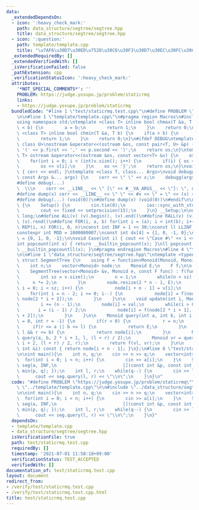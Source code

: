 ```yaml
---
data:
  _extendedDependsOn:
  - icon: ':heavy_check_mark:'
    path: data_structure/segtree/segtree.hpp
    title: data_structure/segtree/segtree.hpp
  - icon: ':question:'
    path: template/template.cpp
    title: "\u7AF6\u30D7\u30ED\u7528\u30C6\u30F3\u30D7\u30EC\u30FC\u30C8"
  _extendedRequiredBy: []
  _extendedVerifiedWith: []
  _isVerificationFailed: false
  _pathExtension: cpp
  _verificationStatusIcon: ':heavy_check_mark:'
  attributes:
    '*NOT_SPECIAL_COMMENTS*': ''
    PROBLEM: https://judge.yosupo.jp/problem/staticrmq
    links:
    - https://judge.yosupo.jp/problem/staticrmq
  bundledCode: "#line 1 \"test/staticrmq.test.cpp\"\n#define PROBLEM \"https://judge.yosupo.jp/problem/staticrmq\"\
    \n\n#line 1 \"template/template.cpp\"\n#pragma region Macros\n#include <bits/stdc++.h>\n\
    using namespace std;\ntemplate <class T> inline bool chmax(T &a, T b) {\n    if(a\
    \ < b) {\n        a = b;\n        return 1;\n    }\n    return 0;\n}\ntemplate\
    \ <class T> inline bool chmin(T &a, T b) {\n    if(a > b) {\n        a = b;\n\
    \        return 1;\n    }\n    return 0;\n}\n#ifdef DEBUG\ntemplate <class T,\
    \ class U>\nostream &operator<<(ostream &os, const pair<T, U> &p) {\n    os <<\
    \ '(' << p.first << ',' << p.second << ')';\n    return os;\n}\ntemplate <class\
    \ T> ostream &operator<<(ostream &os, const vector<T> &v) {\n    os << '{';\n\
    \    for(int i = 0; i < (int)v.size(); i++) {\n        if(i) { os << ','; }\n\
    \        os << v[i];\n    }\n    os << '}';\n    return os;\n}\nvoid debugg()\
    \ { cerr << endl; }\ntemplate <class T, class... Args>\nvoid debugg(const T &x,\
    \ const Args &... args) {\n    cerr << \" \" << x;\n    debugg(args...);\n}\n\
    #define debug(...)                                                           \
    \  \\\n    cerr << __LINE__ << \" [\" << #__VA_ARGS__ << \"]: \", debugg(__VA_ARGS__)\n\
    #define dump(x) cerr << __LINE__ << \" \" << #x << \" = \" << (x) << endl\n#else\n\
    #define debug(...) (void(0))\n#define dump(x) (void(0))\n#endif\n\nstruct Setup\
    \ {\n    Setup() {\n        cin.tie(0);\n        ios::sync_with_stdio(false);\n\
    \        cout << fixed << setprecision(15);\n    }\n} __Setup;\n\nusing ll = long\
    \ long;\n#define ALL(v) (v).begin(), (v).end()\n#define RALL(v) (v).rbegin(),\
    \ (v).rend()\n#define FOR(i, a, b) for(int i = (a); i < int(b); i++)\n#define\
    \ REP(i, n) FOR(i, 0, n)\nconst int INF = 1 << 30;\nconst ll LLINF = 1LL << 60;\n\
    constexpr int MOD = 1000000007;\nconst int dx[4] = {1, 0, -1, 0};\nconst int dy[4]\
    \ = {0, 1, 0, -1};\n\nvoid Case(int i) { cout << \"Case #\" << i << \": \"; }\n\
    int popcount(int x) { return __builtin_popcount(x); }\nll popcount(ll x) { return\
    \ __builtin_popcountll(x); }\n#pragma endregion Macros\n#line 4 \"test/staticrmq.test.cpp\"\
    \n\n#line 1 \"data_structure/segtree/segtree.hpp\"\ntemplate <typename Monoid>\
    \ struct SegmentTree {\n    using F = function<Monoid(Monoid, Monoid)>;\n\n  private:\n\
    \    int n;\n    vector<Monoid> node;\n    Monoid E;\n    F f;\n\n  public:\n\
    \    SegmentTree(vector<Monoid> &v, Monoid e, const F func) : f(func), E(e) {\n\
    \        int sz = v.size();\n        n = 1;\n        while(n < sz) {\n       \
    \     n *= 2;\n        }\n        node.resize(2 * n - 1, E);\n        for(int\
    \ i = 0; i < sz; i++) {\n            node[i + n - 1] = v[i];\n        }\n    \
    \    for(int i = n - 2; i >= 0; i--) {\n            node[i] = f(node[2 * i + 1],\
    \ node[2 * i + 2]);\n        }\n    }\n\n    void update(int i, Monoid val) {\n\
    \        i += (n - 1);\n        node[i] = val;\n        while(i > 0) {\n     \
    \       i = (i - 1) / 2;\n            node[i] = f(node[2 * i + 1], node[2 * i\
    \ + 2]);\n        }\n    }\n\n    Monoid query(int a, int b, int i = 0, int l\
    \ = 0, int r = -1) {\n        if(r < 0) {\n            r = n;\n        }\n   \
    \     if(r <= a || b <= l) {\n            return E;\n        }\n        if(a <=\
    \ l && r <= b) {\n            return node[i];\n        }\n        Monoid vl =\
    \ query(a, b, 2 * i + 1, l, (l + r) / 2);\n        Monoid vr = query(a, b, 2 *\
    \ i + 2, (l + r) / 2, r);\n        return f(vl, vr);\n    }\n\n    Monoid operator[](const\
    \ int &i) const { return node[i + n - 1]; }\n};\n#line 6 \"test/staticrmq.test.cpp\"\
    \n\nint main(){\n    int n, q;\n    cin >> n >> q;\n    vector<int> a(n);\n  \
    \  for(int i = 0; i < n; i++) {\n        cin >> a[i];\n    }\n    SegmentTree<int>\
    \ seg(a, INF,\n                         [](const int &p, const int &q) { return\
    \ min(p, q); });\n    int l, r;\n    while(q--) {\n        cin >> l >> r;\n  \
    \      cout << seg.query(l, r) << \"\\n\";\n    }\n}\n"
  code: "#define PROBLEM \"https://judge.yosupo.jp/problem/staticrmq\"\n\n#include\
    \ \"../template/template.cpp\"\n\n#include \"../data_structure/segtree/segtree.hpp\"\
    \n\nint main(){\n    int n, q;\n    cin >> n >> q;\n    vector<int> a(n);\n  \
    \  for(int i = 0; i < n; i++) {\n        cin >> a[i];\n    }\n    SegmentTree<int>\
    \ seg(a, INF,\n                         [](const int &p, const int &q) { return\
    \ min(p, q); });\n    int l, r;\n    while(q--) {\n        cin >> l >> r;\n  \
    \      cout << seg.query(l, r) << \"\\n\";\n    }\n}"
  dependsOn:
  - template/template.cpp
  - data_structure/segtree/segtree.hpp
  isVerificationFile: true
  path: test/staticrmq.test.cpp
  requiredBy: []
  timestamp: '2021-07-01 11:58:18+09:00'
  verificationStatus: TEST_ACCEPTED
  verifiedWith: []
documentation_of: test/staticrmq.test.cpp
layout: document
redirect_from:
- /verify/test/staticrmq.test.cpp
- /verify/test/staticrmq.test.cpp.html
title: test/staticrmq.test.cpp
---
```


